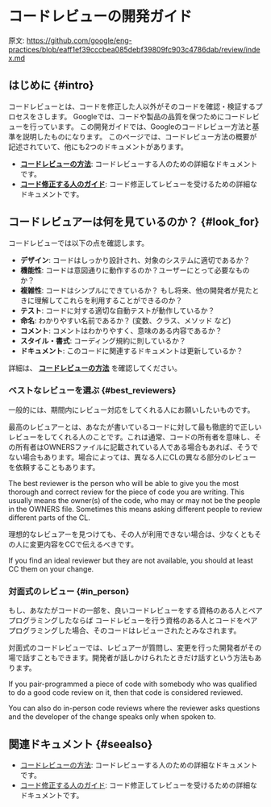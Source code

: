 # コードレビューの開発ガイド

原文: https://github.com/google/eng-practices/blob/eaff1ef39cccbea085debf39809fc903c4786dab/review/index.md

## はじめに {#intro}

コードレビューとは、コードを修正した人以外がそのコードを確認・検証するプロセスをさします。
Googleでは、コードや製品の品質を保つためにコードレビューを行っています。
この開発ガイドでは、Googleのコードレビュー方法と基準を説明したものになります。
このページでは、コードレビュー方法の概要が記述されていて、他にも2つのドキュメントがあります。

-   **[コードレビューの方法](reviewer/index.md)**: コードレビューする人のための詳細なドキュメントです。
-   **[コード修正する人のガイド](developer/index.md)**: コード修正してレビューを受けるための詳細なドキュメントです。

## コードレビュアーは何を見ているのか？ {#look_for}

コードレビューでは以下の点を確認します。

-   **デザイン**: コードはしっかり設計され、対象のシステムに適切であるか？
-   **機能性**: コードは意図通りに動作するのか？ユーザーにとって必要なものか？
-   **複雑性**: コードはシンプルにできているか？ もし将来、他の開発者が見たときに理解してこれらを利用することができるのか？
-   **テスト**: コードに対する適切な自動テストが動作しているか？
-   **命名**: わかりやすい名前であるか？ (変数、クラス、メソッド など)
-   **コメント**: コメントはわかりやすく、意味のある内容であるか？
-   **スタイル・書式**: コーディング規約に則しているか？
-   **ドキュメント**: このコードに関連するドキュメントは更新しているか？

詳細は、 **[コードレビューの方法](reviewer/index.md)** を確認してください。

### ベストなレビューを選ぶ {#best_reviewers}

一般的には、期間内にレビュー対応をしてくれる人にお願いしたいものです。

最高のレビュアーとは、あなたが書いているコードに対して最も徹底的で正しいレビューをしてくれる人のことです。これは通常、コードの所有者を意味し、その所有者はOWNERSファイルに記載されている人である場合もあれば、そうでない場合もあります。場合によっては、異なる人にCLの異なる部分のレビューを依頼することもあります。

The best reviewer is the person who will be able to give you the most thorough
and correct review for the piece of code you are writing. This usually means the
owner(s) of the code, who may or may not be the people in the OWNERS file.
Sometimes this means asking different people to review different parts of the
CL.

理想的なレビュアーを見つけても、その人が利用できない場合は、少なくともその人に変更内容をCCで伝えるべきです。

If you find an ideal reviewer but they are not available, you should at least CC
them on your change.

### 対面式のレビュー {#in_person}

もし、あなたがコードの一部を、良いコードレビューをする資格のある人とペアプログラミングしたならば コードレビューを行う資格のある人とコードをペアプログラミングした場合、そのコードはレビューされたとみなされます。

対面式のコードレビューでは、レビュアーが質問し、変更を行った開発者がその場で話すこともできます。開発者が話しかけられたときだけ話すという方法もあります。

If you pair-programmed a piece of code with somebody who was qualified to do a
good code review on it, then that code is considered reviewed.

You can also do in-person code reviews where the reviewer asks questions and the
developer of the change speaks only when spoken to.

## 関連ドキュメント {#seealso}

-   [コードレビューの方法](reviewer/index.md): コードレビューする人のための詳細なドキュメントです。
-   [コード修正する人のガイド](developer/index.md): コード修正してレビューを受けるための詳細なドキュメントです。
